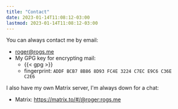 ```yaml
---
title: "Contact"
date: 2023-01-14T11:08:12-03:00
lastmod: 2023-01-14T11:08:12-03:00
---
```


You can always contact me by email:

- [roger@rogs.me](mailto:roger@rogs.me)
- My GPG key for encrypting mail:
  + {{< gpg >}}
  + fingerprint: <code>ADDF BCB7 8B86 8D93 FC4E 3224 C7EC E9C6 C36E C2E6</code>

I also have my own Matrix server, I'm always down for a chat:
- Matrix: https://matrix.to/#/@roger:rogs.me

